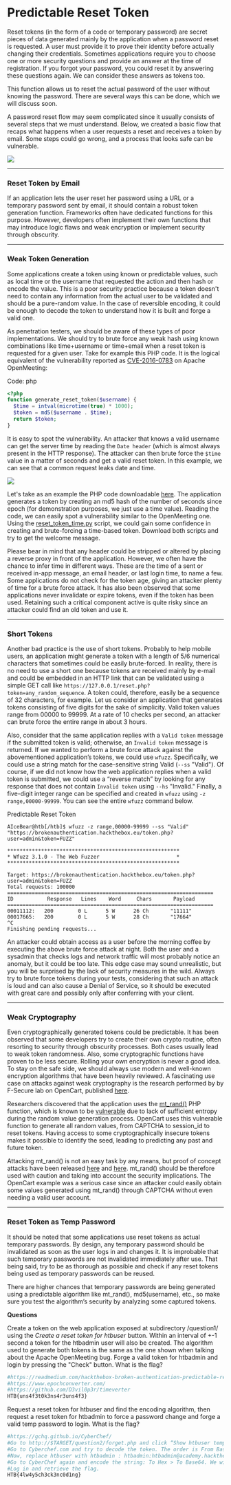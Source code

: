 # Predictable Reset Token

Reset tokens (in the form of a code or temporary password) are secret pieces of data generated mainly by the application when a password reset is requested. A user must provide it to prove their identity before actually changing their credentials. Sometimes applications require you to choose one or more security questions and provide an answer at the time of registration. If you forgot your password, you could reset it by answering these questions again. We can consider these answers as tokens too.

This function allows us to reset the actual password of the user without knowing the password. There are several ways this can be done, which we will discuss soon.

A password reset flow may seem complicated since it usually consists of several steps that we must understand. Below, we created a basic flow that recaps what happens when a user requests a reset and receives a token by email. Some steps could go wrong, and a process that looks safe can be vulnerable.

![](https://academy.hackthebox.com/storage/modules/80/reset\_flow2.png)

***

### Reset Token by Email

If an application lets the user reset her password using a URL or a temporary password sent by email, it should contain a robust token generation function. Frameworks often have dedicated functions for this purpose. However, developers often implement their own functions that may introduce logic flaws and weak encryption or implement security through obscurity.

***

### Weak Token Generation

Some applications create a token using known or predictable values, such as local time or the username that requested the action and then hash or encode the value. This is a poor security practice because a token doesn't need to contain any information from the actual user to be validated and should be a pure-random value. In the case of reversible encoding, it could be enough to decode the token to understand how it is built and forge a valid one.

As penetration testers, we should be aware of these types of poor implementations. We should try to brute force any weak hash using known combinations like time+username or time+email when a reset token is requested for a given user. Take for example this PHP code. It is the logical equivalent of the vulnerability reported as [CVE-2016-0783](https://www.cvedetails.com/cve/CVE-2016-0783/) on Apache OpenMeeting:

Code: php

```php
<?php
function generate_reset_token($username) {
  $time = intval(microtime(true) * 1000);
  $token = md5($username . $time);
  return $token;
}
```

It is easy to spot the vulnerability. An attacker that knows a valid username can get the server time by reading the `Date header` (which is almost always present in the HTTP response). The attacker can then brute force the `$time` value in a matter of seconds and get a valid reset token. In this example, we can see that a common request leaks date and time.

![](https://academy.hackthebox.com/storage/modules/80/07-http\_header\_date.png)

Let's take as an example the PHP code downloadable [here](https://academy.hackthebox.com/storage/modules/80/scripts/reset\_token\_time\_php.txt). The application generates a token by creating an md5 hash of the number of seconds since epoch (for demonstration purposes, we just use a time value). Reading the code, we can easily spot a vulnerability similar to the OpenMeeting one. Using the [reset\_token\_time.py](https://academy.hackthebox.com/storage/modules/80/scripts/reset\_token\_time\_py.txt) script, we could gain some confidence in creating and brute-forcing a time-based token. Download both scripts and try to get the welcome message.

Please bear in mind that any header could be stripped or altered by placing a reverse proxy in front of the application. However, we often have the chance to infer time in different ways. These are the time of a sent or received in-app message, an email header, or last login time, to name a few. Some applications do not check for the token age, giving an attacker plenty of time for a brute force attack. It has also been observed that some applications never invalidate or expire tokens, even if the token has been used. Retaining such a critical component active is quite risky since an attacker could find an old token and use it.

***

### Short Tokens

Another bad practice is the use of short tokens. Probably to help mobile users, an application might generate a token with a length of 5/6 numerical characters that sometimes could be easily brute-forced. In reality, there is no need to use a short one because tokens are received mainly by e-mail and could be embedded in an HTTP link that can be validated using a simple GET call like `https://127.0.0.1/reset.php?token=any_random_sequence`. A token could, therefore, easily be a sequence of 32 characters, for example. Let us consider an application that generates tokens consisting of five digits for the sake of simplicity. Valid token values range from 00000 to 99999. At a rate of 10 checks per second, an attacker can brute force the entire range in about 3 hours.

Also, consider that the same application replies with a `Valid token` message if the submitted token is valid; otherwise, an `Invalid token` message is returned. If we wanted to perform a brute force attack against the abovementioned application’s tokens, we could use `wfuzz`. Specifically, we could use a string match for the case-sensitive string Valid (`--ss` "Valid"). Of course, if we did not know how the web application replies when a valid token is submitted, we could use a “reverse match” by looking for any response that does not contain `Invalid token` using `--hs` "Invalid." Finally, a five-digit integer range can be specified and created in `wfuzz` using `-z range,00000-99999`. You can see the entire `wfuzz` command below.

Predictable Reset Token

```shell-session
AIceBear@htb[/htb]$ wfuzz -z range,00000-99999 --ss "Valid" "https://brokenauthentication.hackthebox.eu/token.php?user=admin&token=FUZZ"

********************************************************
* Wfuzz 3.1.0 - The Web Fuzzer                         *
********************************************************

Target: https://brokenauthentication.hackthebox.eu/token.php?user=admin&token=FUZZ
Total requests: 100000
===================================================================
ID           Response   Lines    Word     Chars       Payload
===================================================================
00011112:   200        0 L      5 W      26 Ch       "11111"
00017665:   200        0 L      5 W      28 Ch       "17664"
^C
Finishing pending requests...
```

An attacker could obtain access as a user before the morning coffee by executing the above brute force attack at night. Both the user and a sysadmin that checks logs and network traffic will most probably notice an anomaly, but it could be too late. This edge case may sound unrealistic, but you will be surprised by the lack of security measures in the wild. Always try to brute force tokens during your tests, considering that such an attack is loud and can also cause a Denial of Service, so it should be executed with great care and possibly only after conferring with your client.

***

### Weak Cryptography

Even cryptographically generated tokens could be predictable. It has been observed that some developers try to create their own crypto routine, often resorting to security through obscurity processes. Both cases usually lead to weak token randomness. Also, some cryptographic functions have proven to be less secure. Rolling your own encryption is never a good idea. To stay on the safe side, we should always use modern and well-known encryption algorithms that have been heavily reviewed. A fascinating use case on attacks against weak cryptography is the research performed by by F-Secure lab on OpenCart, published [here](https://labs.withsecure.com/advisories/opencart-predictable-password-reset-tokens).

Researchers discovered that the application uses the [mt\_rand()](https://www.php.net/manual/en/function.mt-rand.php) PHP function, which is known to be [vulnerable](https://phpsecurity.readthedocs.io/en/latest/Insufficient-Entropy-For-Random-Values.html) due to lack of sufficient entropy during the random value generation process. OpenCart uses this vulnerable function to generate all random values, from CAPTCHA to session\_id to reset tokens. Having access to some cryptographically insecure tokens makes it possible to identify the seed, leading to predicting any past and future token.

Attacking mt\_rand() is not an easy task by any means, but proof of concept attacks have been released [here](https://github.com/GeorgeArgyros/Snowflake) and [here](https://download.openwall.net/pub/projects/php\_mt\_seed/). mt\_rand() should be therefore used with caution and taking into account the security implications. The OpenCart example was a serious case since an attacker could easily obtain some values generated using mt\_rand() through CAPTCHA without even needing a valid user account.

***

### Reset Token as Temp Password

It should be noted that some applications use reset tokens as actual temporary passwords. By design, any temporary password should be invalidated as soon as the user logs in and changes it. It is improbable that such temporary passwords are not invalidated immediately after use. That being said, try to be as thorough as possible and check if any reset tokens being used as temporary passwords can be reused.

There are higher chances that temporary passwords are being generated using a predictable algorithm like mt\_rand(), md5(username), etc., so make sure you test the algorithm’s security by analyzing some captured tokens.

**Questions**

Create a token on the web application exposed at subdirectory /question1/ using the _Create a reset token for htbuser_ button. Within an interval of +-1 second a token for the htbadmin user will also be created. The algorithm used to generate both tokens is the same as the one shown when talking about the Apache OpenMeeting bug. Forge a valid token for htbadmin and login by pressing the "Check" button. What is the flag?

```python
#https://readmedium.com/hackthebox-broken-authentication-predictable-reset-token-c0ccc9899e65
#https://www.epochconverter.com/
#https://github.com/D3vil0p3r/timeverter
HTB{uns4f3t0k3ns4r3uns4f3}
```

Request a reset token for htbuser and find the encoding algorithm, then request a reset token for htbadmin to force a password change and forge a valid temp password to login. What is the flag?

```bash
#https://gchq.github.io/CyberChef/
#Go to http://$TARGET/question2/forget.php and click “Show htbuser temp password” button. Then copy the value displayed.
#Go to Cyberchef.com and try to decode the token. The order is From Base64 > From Hex. We get the string: htbuser:htbuser@academy.hackthebox.eu:unbreakable
#Now, replace htbuser with htbadmin : htbadmin:htbadmin@academy.hackthebox.eu:unbreakable
#Go to CyberChef again and encode the string: To Hex > To Base64. We will get the temporary password for htbadmin user.
#Log in and retrieve the flag.
HTB{4lw4y5ch3ck3nc0d1ng}
```
